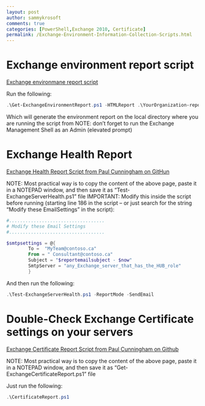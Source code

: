```yaml
---
layout: post
author: sammykrosoft
comments: true
categories: [PowerShell,Exchange 2010, Certificate]
permalink: /Exchange-Environment-Information-Collection-Scripts.html
---
```


# Exchange environment report script

[Exchange environmane report script](https://gallery.technet.microsoft.com/exchange/Generate-Exchange-2388e7c9)

Run the following:
```powershell
.\Get-ExchangeEnvironmentReport.ps1 -HTMLReport .\YourOrganization-report.html
```
Which will generate the environment report on the local directory where you are running the script from
NOTE: don’t forget to run the Exchange Management Shell as an Admin (elevated prompt)

# Exchange Health Report

[Exchange Health Report Script from Paul Cunningham on GitHun](https://raw.githubusercontent.com/cunninghamp/Test-ExchangeServerHealth.ps1/master/Test-ExchangeServerHealth.ps1)

NOTE: Most practical way is to copy the content of the above page, paste it in a NOTEPAD window, and then save it as “Test-ExchangeServerHealth.ps1” file
IMPORTANT: Modify this inside the script before running (starting line 186 in the script – or just search for the string “Modify these EmailSettings” in the script):

```powershell
#...................................
# Modify these Email Settings
#...................................

$smtpsettings = @{
        To =  "MyTeam@contoso.ca"
        From = " Consultant@contoso.ca"
        Subject = "$reportemailsubject - $now"
        SmtpServer = "any_Exchange_server_that_has_the_HUB_role"
        }
```

And then run the following:
```powershell
.\Test-ExchangeServerHealth.ps1 -ReportMode -SendEmail
```

# Double-Check Exchange Certificate settings on your servers

[Exchange Certificate Report Script from Paul Cunningham on Github](https://raw.githubusercontent.com/cunninghamp/Powershell-Exchange/master/Get-ExchangeCertificateReport/Get-ExchangeCertificateReport.ps1)

NOTE: Most practical way is to copy the content of the above page, paste it in a NOTEPAD window, and then save it as “Get-ExchangeCertificateReport.ps1” file

Just run the following:
```powershell
.\CertificateReport.ps1
```

